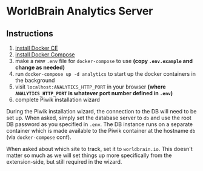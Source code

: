 # WorldBrain Analytics Server

## Instructions

1. [install Docker CE](https://www.docker.com/community-edition#/download)
2. [install Docker Compose](https://docs.docker.com/compose/install/)
3. make a new `.env` file for `docker-compose` to use __(copy `.env.example` and change as needed)__
4. run `docker-compose up -d analytics` to start up the docker containers in the background
5. visit `localhost:ANALYTICS_HTTP_PORT` in your browser __(where `ANALYTICS_HTTP_PORT` is whatever port number defined in `.env`)__
6. complete Piwik installation wizard

During the Piwik installation wizard, the connection to the DB will need to be set up. When asked, simply set the database server to `db` and use the root DB password as you specified in `.env`. The DB instance runs on a separate container which is made available to the Piwik container at the hostname `db` (via `docker-compose` conf).

When asked about which site to track, set it  to `worldbrain.io`. This doesn't matter so much as we will set things up more specifically from the extension-side, but still required in the wizard.
